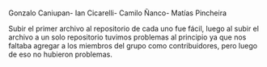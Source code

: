 # 
Gonzalo Caniupan- 
Ian Cicarelli- 
Camilo Ñanco- 
Matías Pincheira

Subir el primer archivo al repositorio de cada uno fue fácil, luego al subir el archivo a un solo repositorio tuvimos problemas al principio ya que nos faltaba agregar a los miembros del grupo como contribuidores, pero luego de eso no hubieron problemas.
